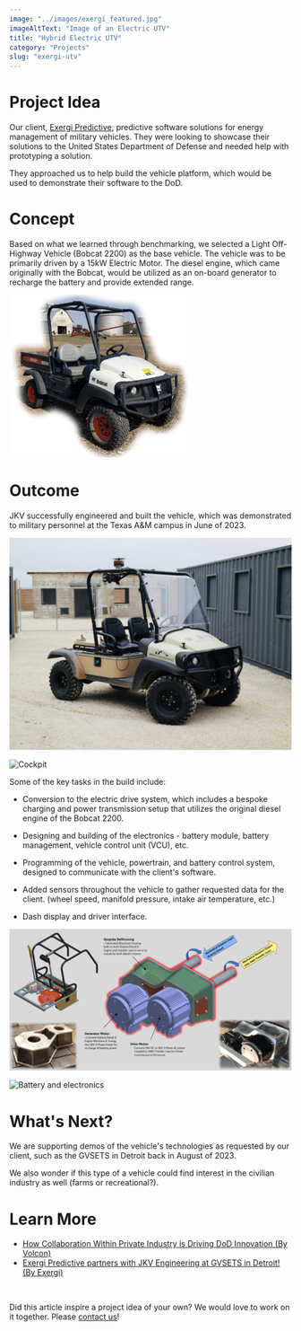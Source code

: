 ```yaml
---
image: "../images/exergi_featured.jpg"
imageAltText: "Image of an Electric UTV"
title: "Hybrid Electric UTV"
category: "Projects"
slug: "exergi-utv"
---
```


# Project Idea

Our client, [Exergi Predictive](https://www.exergipredictive.com/), predictive software solutions for energy management of military vehicles.  They were looking to showcase their solutions to the United States Department of Defense and needed help with prototyping a solution.

They approached us to help build the vehicle platform, which would be used to demonstrate their software to the DoD.

# Concept

Based on what we learned through benchmarking, we selected a Light Off-Highway Vehicle (Bobcat 2200) as the base vehicle. The vehicle was to be primarily driven by a 15kW Electric Motor. The diesel engine, which came originally with the Bobcat, would be utilized as an on-board generator to recharge the battery and provide extended range.

![Bobcat 2200](../images/exergi_1.png)

# Outcome

JKV successfully engineered and built the vehicle, which was demonstrated to military personnel at the Texas A&M campus in June of 2023. 

![Electric UTV at a testing site](../images/exergi_featured.jpg)

![Cockpit](../images/exergi_7.jpg)

Some of the key tasks in the build include:

* Conversion to the electric drive system, which includes a bespoke charging and power transmission setup that utilizes the original diesel engine of the Bobcat 2200.

* Designing and building of the electronics - battery module, battery management, vehicle control unit (VCU), etc.

* Programming of the vehicle, powertrain, and battery control system, designed to communicate with the client's software. 

* Added sensors throughout the vehicle to gather requested data for the client. (wheel speed, manifold pressure, intake air temperature, etc.)

* Dash display and driver interface.

![Bespoke electric drive system by JKV](../images/exergi_3.png)

![Battery and electronics](../images/exergi_30.jpg)

# What's Next?

We are supporting demos of the vehicle's technologies as requested by our client, such as the GVSETS in Detroit back in August of 2023. 

We also wonder if this type of a vehicle could find interest in the civilian industry as well (farms or recreational?).

# Learn More

* [How Collaboration Within Private Industry is Driving DoD Innovation (By Volcon)](https://exergipredictive.com/the-intersection-of-technology-and-military-modernization/)
* [Exergi Predictive partners with JKV Engineering at GVSETS in Detroit! (By Exergi)](https://exergipredictive.com/exergi-predictive-parnters-with-jkv-engineering-at-gvsets-in-detroit/)


<br/>

Did this article inspire a project idea of your own? We would love to work on it together. Please [contact us](/contact)!